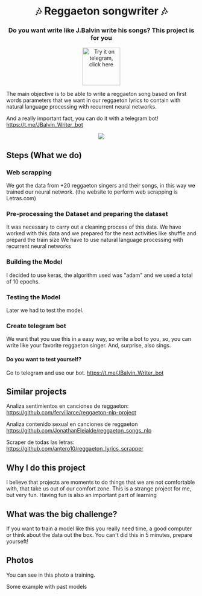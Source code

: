 <h1 align="center" style="border-bottom: none;">🎶 Reggaeton songwriter 🎶</h1>
<h3 align="center">Do you want write like J.Balvin write his songs? This project is for you</h3>
<p align="center">
  <a href="https://t.me/JBalvin_Writer_bot">
    <img alt="Try it on telegram, click here" src="https://imagenpng.com/wp-content/uploads/2021/01/telegram-4.jpg" width="100" height="100">
  </a>
</p>

The main objective is to be able to write a reggaeton song based on first words parameters that we want in our reggaeton lyrics to contain with natural language processing with recurrent neural networks.

And a really important fact, you can do it with a telegram bot!  https://t.me/JBalvin_Writer_bot


<p align="center">
  <img src="https://www.elcolombiano.com/binrepository/360x273/0c33/360d240/none/11101/AWNA/balvin_38652723_20210930183456.jpg"/>
</p>

## Steps (What we do)

### Web scrapping
We got the data from +20 reggaeton singers and their songs, in this way we trained our neural network.
(the website to perform web scrapping is Letras.com)

### Pre-processing the Dataset and preparing the dataset 
It was necessary to carry out a cleaning process of this data. We have worked with this data and we prepared for the next activities like shuffle and prepard the train size
We have to use natural language processing with recurrent neural networks

### Building the Model
I decided to use keras, the algorithm used was "adam" and we used a total of 10 epochs.

### Testing the Model
Later we had to test the model.

### Create telegram bot
We want that you use this in a easy way, so write a bot to you, so, you can write like your favorite reggaeton singer.
And, surprise, also sings.

#### Do you want to test yourself?
Go to telegram and use our bot.
https://t.me/JBalvin_Writer_bot

## Similar projects

Analiza sentimientos en canciones de reggaeton: https://github.com/fervillarce/reggaeton-nlp-project

Analiza contenido sexual en canciones de reggaeton https://github.com/JonathanElejalde/reggaeton_songs_nlp

Scraper de todas las letras: https://github.com/antero10/reggaeton_lyrics_scrapper

## Why I do this project

I believe that projects are moments to do things that we are not comfortable with, that take us out of our comfort zone. This is a strange project for me, but very fun. Having fun is also an important part of learning

## What was the big challenge?

If you want to train a model like this you really need time, a good computer or think about the data out the box. You can't did this in 5 minutes, prepare yourseft!


## Photos

You can see in this photo a training.

Some example with past models



